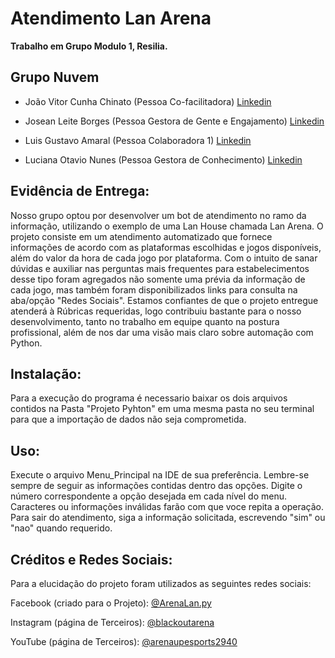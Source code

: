 # Atendimento Lan Arena

**Trabalho em Grupo Modulo 1, Resilia.**
 
## Grupo Nuvem 

- João Vitor Cunha Chinato (Pessoa Co-facilitadora)
    [Linkedin](https://www.linkedin.com/in/jo%C3%A3o-vitor-cunha-chinato-065b25125/)

- Josean Leite Borges (Pessoa Gestora de Gente e Engajamento)
    [Linkedin](https://www.linkedin.com/in/josean-leite-borges-bb5944265/)

- Luis Gustavo Amaral (Pessoa Colaboradora 1)
    [Linkedin](https://www.linkedin.com/in/luis-gustavo-amaral-30a64a182/)

- Luciana Otavio Nunes (Pessoa Gestora de Conhecimento) 
    [Linkedin](https://www.linkedin.com/in/luhonunes/)


## Evidência de Entrega:

Nosso grupo optou por desenvolver um bot de atendimento no ramo da informação, utilizando o exemplo de uma Lan House chamada Lan Arena. 
O projeto consiste em um atendimento automatizado que fornece informações de acordo com as plataformas escolhidas e jogos disponíveis, além do valor da hora de cada jogo por plataforma.
Com o intuito de sanar dúvidas e auxiliar nas perguntas mais frequentes para estabelecimentos desse tipo foram agregados não somente uma prévia da informação de cada jogo, mas também foram disponibilizados links para consulta na aba/opção "Redes Sociais".
Estamos confiantes de que o projeto entregue atenderá à Rúbricas requeridas, logo contribuiu bastante para o nosso desenvolvimento, tanto no trabalho em equipe quanto na postura profissional, além de nos dar uma visão mais claro sobre automação com Python.

## Instalação:

Para a execução do programa é necessario baixar os dois arquivos contidos na Pasta "Projeto Pyhton" em uma mesma pasta no seu terminal para que a importação de dados não seja comprometida.

## Uso:
Execute o arquivo Menu_Principal na IDE de sua preferência. Lembre-se sempre de seguir as informações contidas dentro das opções. Digite o número correspondente a opção desejada em cada nível do menu. Caracteres ou informações inválidas farão com que voce repita a operação. Para sair do atendimento, siga a informação solicitada, escrevendo "sim" ou "nao" quando requerido.

## Créditos e Redes Sociais: 

Para a elucidação do projeto foram utilizados as seguintes redes sociais:

Facebook (criado para o Projeto): [@ArenaLan.py](https://www.facebook.com/ArenaLan.py/)

Instagram (página de Terceiros): [@blackoutarena](https://www.instagram.com/blackoutarena/)

YouTube (página de Terceiros): [@arenaupesports2940](https://www.youtube.com/@arenaupesports2940)






